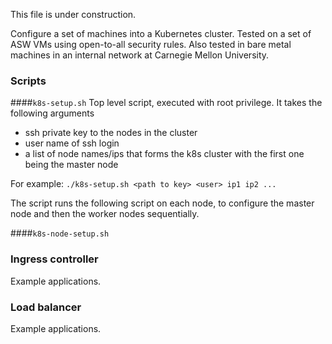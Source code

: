 This file is under construction.

Configure a set of machines into a Kubernetes cluster.  Tested on a set of ASW VMs using open-to-all security
rules.  Also tested in bare metal machines in an internal network at Carnegie Mellon University.

### Scripts

####```k8s-setup.sh```
Top level script, executed with root privilege.  It takes the following
arguments
* ssh private key to the nodes in the cluster
* user name of ssh login
* a list of node names/ips that forms the k8s cluster with the first one being the master
node

For example: ```./k8s-setup.sh <path to key> <user> ip1 ip2 ...```

The script runs the following script on each node, to configure the master node and then
the worker nodes sequentially.

 ####```k8s-node-setup.sh```


### Ingress controller

Example applications.

### Load balancer

Example applications.
